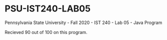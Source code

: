 # PSU-IST240-LAB05
Pennsylvania State University - Fall 2020 - IST 240 - Lab 05 - Java Program

Recieved 90 out of 100 on this program.
